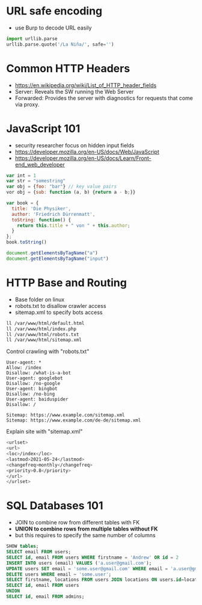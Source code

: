 # URL safe encoding
* use Burp to decode URL easily

```python
import urllib.parse
urllib.parse.quote('/La Niña/', safe='')
```

# Common HTTP Headers
* https://en.wikipedia.org/wiki/List_of_HTTP_header_fields
* Server: Reveals the SW running the Web Server
* Forwarded: Provides the server with diagnostics for requests that come via proxy.

# JavaScript 101
* security researcher focus on hidden input fields
* https://developer.mozilla.org/en-US/docs/Web/JavaScript
* https://developer.mozilla.org/en-US/docs/Learn/Front-end_web_developer

```javascript
var int = 1
var str = "somestring"
var obj = {foo: "bar"} // key value pairs
vor obj = {sub: function (a, b) {return a - b;}}

var book = { 
  title: 'Die Physiker', 
  author: 'Friedrich Dürrenmatt', 
  toString: function() { 
    return this.title + " von " + this.author; 
  }
};
book.toString()

document.getElementsByTagName("a")
document.getElementsByTagName("input")
```

# HTTP Base and Routing
* Base folder on linux
* robots.txt to disallow crawler access
* sitemap.xml to specify bots access

```bash
ll /var/www/html/default.html
ll /var/www/html/index.php
ll /var/www/html/robots.txt
ll /var/www/html/sitemap.xml
```

Control crawling with "robots.txt"

```
User-agent: *
Allow: /index
Disallow: /what-is-a-bot
User-agent: googlebot
Disallow: /no-google
User-agent: bingbot
Disallow: /no-bing
User-agent: baiduspider
Disallow: /

Sitemap: https://www.example.com/sitemap.xml
Sitemap: https://www.example.com/de-de/sitemap.xml
```
Explain site with "sitemap.xml"

```bash
<urlset>
<url>
<loc>/index</loc>
<lastmod>2021-05-24</lastmod>
<changefreq>monthly</changefreq>
<priority>0.8</priority>
</url>
</urlset>
```

# SQL Databases 101
* JOIN to combine row from different tables with FK
* **UNION to combine rows from multiple tables without FK**
* but this requires to specify the same number of columns

```sql
SHOW tables;
SELECT email FROM users;
SELECT id, email FROM users WHERE firstname = 'Andrew' OR id = 2
INSERT INTO users (email) VALUES ('a.user@gmail.com'); 
UPDATE users SET email = 'some.user@gmail.com' WHERE email = 'a.user@gmail.com';
DELETE users WHERE email ~ 'some.user';
SELECT firstname, locations FROM users JOIN locations ON users.id=locations.userid; 
SELECT id, email FROM users
UNION
SELECT id, email FROM admins;
```
